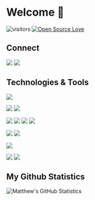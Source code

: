 # Welcome 👋

![visitors](https://visitor-badge.glitch.me/badge?page_id=wintermi.visitor-badge)
[![Open Source Love](https://badges.frapsoft.com/os/v1/open-source.svg?v=103)](https://github.com/ellerbrock/open-source-badges/)


## Connect

[![](https://img.shields.io/badge/-Twitter-informational?style=for-the-badge&logo=twitter&logoColor=white&color=blue)](https://twitter.com/wintermi)
[![](https://img.shields.io/badge/-LinkedIn-informational?style=for-the-badge&logo=linkedin&logoColor=white&color=blue)](https://www.linkedin.com/in/wintermi/)


## Technologies & Tools

![](https://img.shields.io/badge/OS-Linux-informational?style=for-the-badge&logo=linux&logoColor=white&color=blue)

![](https://img.shields.io/badge/Editor-VS_Code-informational?style=for-the-badge&logo=visual-studio-code&logoColor=white&color=blue)
![](https://img.shields.io/badge/Editor-Vim-informational?style=for-the-badge&logo=vim&logoColor=white&color=blue)

![](https://img.shields.io/badge/Code-Golang-informational?style=for-the-badge&logo=go&logoColor=white&color=blue)
![](https://img.shields.io/badge/Code-Python-informational?style=for-the-badge&logo=python&logoColor=white&color=blue)
![](https://img.shields.io/badge/Code-JavaScript-informational?style=for-the-badge&logo=javascript&logoColor=white&color=blue)
![](https://img.shields.io/badge/Code-C%23-informational?style=for-the-badge&logo=c-sharp&logoColor=white&color=blue)

![](https://img.shields.io/badge/Shell-Bash-informational?style=for-the-badge&logo=gnu-bash&logoColor=white&color=blue)
![](https://img.shields.io/badge/Shell-Zsh-informational?style=for-the-badge&logo=gnu-bash&logoColor=white&color=blue)

![](https://img.shields.io/badge/Tools-Kubernetes-informational?style=for-the-badge&logo=kubernetes&logoColor=white&color=blue)

[![](https://img.shields.io/badge/Cloud-Google_Cloud-informational?style=for-the-badge&logo=google-cloud&logoColor=white&color=blue)](https://cloud.google.com/)
[![](https://img.shields.io/badge/Cloud-Microsoft_Azure-informational?style=for-the-badge&logo=microsoft-azure&logoColor=white&color=blue)](https://azure.microsoft.com/)


## My Github Statistics

![Matthew's GitHub Statistics](https://github-readme-stats.vercel.app/api?username=wintermi&show_icons=true&theme=radical)

